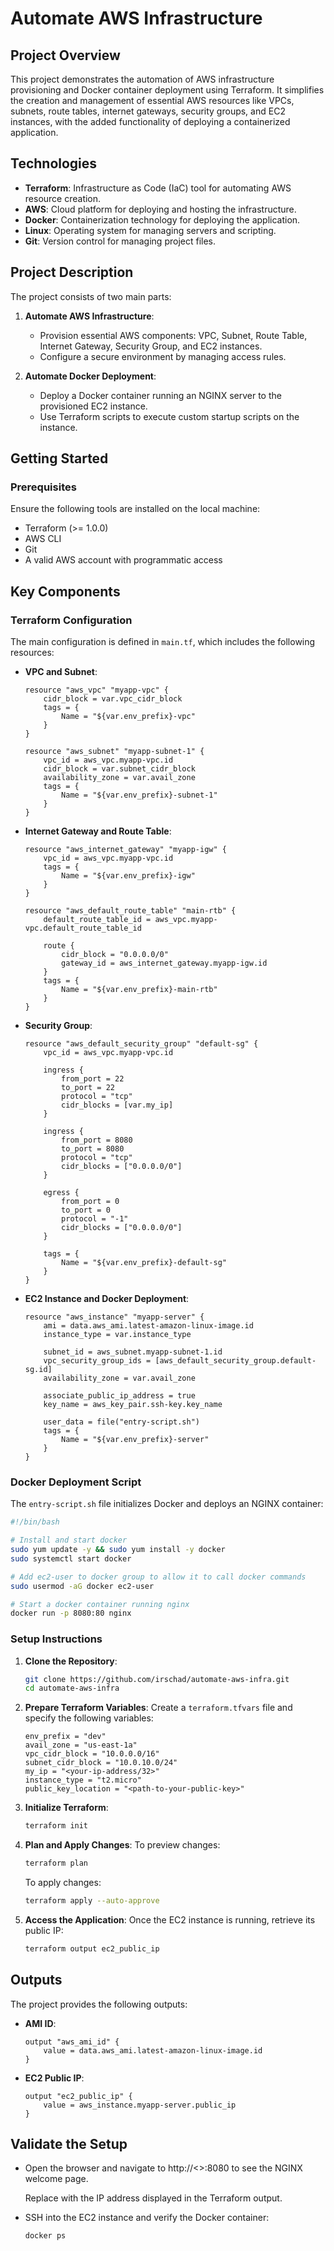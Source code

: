 # Automate AWS Infrastructure

## Project Overview
This project demonstrates the automation of AWS infrastructure provisioning and Docker container deployment using Terraform. It simplifies the creation and management of essential AWS resources like VPCs, subnets, route tables, internet gateways, security groups, and EC2 instances, with the added functionality of deploying a containerized application.

## Technologies
- **Terraform**: Infrastructure as Code (IaC) tool for automating AWS resource creation.
- **AWS**: Cloud platform for deploying and hosting the infrastructure.
- **Docker**: Containerization technology for deploying the application.
- **Linux**: Operating system for managing servers and scripting.
- **Git**: Version control for managing project files.

## Project Description
The project consists of two main parts:
1. **Automate AWS Infrastructure**:
   - Provision essential AWS components: VPC, Subnet, Route Table, Internet Gateway, Security Group, and EC2 instances.
   - Configure a secure environment by managing access rules.

2. **Automate Docker Deployment**:
   - Deploy a Docker container running an NGINX server to the provisioned EC2 instance.
   - Use Terraform scripts to execute custom startup scripts on the instance.


## Getting Started

### Prerequisites
Ensure the following tools are installed on the local machine:
- Terraform (>= 1.0.0)
- AWS CLI
- Git
- A valid AWS account with programmatic access


## Key Components

### Terraform Configuration
The main configuration is defined in `main.tf`, which includes the following resources:
- **VPC and Subnet**:
  ```hcl
  resource "aws_vpc" "myapp-vpc" {
      cidr_block = var.vpc_cidr_block
      tags = {
          Name = "${var.env_prefix}-vpc"
      }
  }

  resource "aws_subnet" "myapp-subnet-1" {
      vpc_id = aws_vpc.myapp-vpc.id
      cidr_block = var.subnet_cidr_block
      availability_zone = var.avail_zone
      tags = {
          Name = "${var.env_prefix}-subnet-1"
      }
  }
  ```

- **Internet Gateway and Route Table**:
  ```hcl
  resource "aws_internet_gateway" "myapp-igw" {
      vpc_id = aws_vpc.myapp-vpc.id
      tags = {
          Name = "${var.env_prefix}-igw"
      }
  }

  resource "aws_default_route_table" "main-rtb" {
      default_route_table_id = aws_vpc.myapp-vpc.default_route_table_id

      route {
          cidr_block = "0.0.0.0/0"
          gateway_id = aws_internet_gateway.myapp-igw.id
      }
      tags = {
          Name = "${var.env_prefix}-main-rtb"
      }
  }
  ```

- **Security Group**:
  ```hcl
  resource "aws_default_security_group" "default-sg" {
      vpc_id = aws_vpc.myapp-vpc.id

      ingress {
          from_port = 22
          to_port = 22
          protocol = "tcp"
          cidr_blocks = [var.my_ip]
      }

      ingress {
          from_port = 8080
          to_port = 8080
          protocol = "tcp"
          cidr_blocks = ["0.0.0.0/0"]
      }

      egress {
          from_port = 0
          to_port = 0
          protocol = "-1"
          cidr_blocks = ["0.0.0.0/0"]
      }

      tags = {
          Name = "${var.env_prefix}-default-sg"
      }
  }
  ```

- **EC2 Instance and Docker Deployment**:
  ```hcl
  resource "aws_instance" "myapp-server" {
      ami = data.aws_ami.latest-amazon-linux-image.id
      instance_type = var.instance_type

      subnet_id = aws_subnet.myapp-subnet-1.id
      vpc_security_group_ids = [aws_default_security_group.default-sg.id]
      availability_zone = var.avail_zone

      associate_public_ip_address = true
      key_name = aws_key_pair.ssh-key.key_name

      user_data = file("entry-script.sh")
      tags = {
          Name = "${var.env_prefix}-server"
      }
  }
  ```

### Docker Deployment Script
The `entry-script.sh` file initializes Docker and deploys an NGINX container:
```bash
#!/bin/bash

# Install and start docker
sudo yum update -y && sudo yum install -y docker
sudo systemctl start docker

# Add ec2-user to docker group to allow it to call docker commands
sudo usermod -aG docker ec2-user

# Start a docker container running nginx
docker run -p 8080:80 nginx
```

### Setup Instructions

1. **Clone the Repository**:
   ```bash
   git clone https://github.com/irschad/automate-aws-infra.git
   cd automate-aws-infra
   ```

2. **Prepare Terraform Variables**:
   Create a `terraform.tfvars` file and specify the following variables:
   ```hcl
   env_prefix = "dev"
   avail_zone = "us-east-1a"
   vpc_cidr_block = "10.0.0.0/16"
   subnet_cidr_block = "10.0.10.0/24"
   my_ip = "<your-ip-address/32>"
   instance_type = "t2.micro"
   public_key_location = "<path-to-your-public-key>"
   ```

3. **Initialize Terraform**:
   ```bash
   terraform init
   ```

4. **Plan and Apply Changes**:
   To preview changes:
   ```bash
   terraform plan
   ```
   To apply changes:
   ```bash
   terraform apply --auto-approve
   ```

5. **Access the Application**:
   Once the EC2 instance is running, retrieve its public IP:
   ```bash
   terraform output ec2_public_ip
   ```
   
## Outputs
The project provides the following outputs:
- **AMI ID**:
  ```hcl
  output "aws_ami_id" {
      value = data.aws_ami.latest-amazon-linux-image.id
  }
  ```
- **EC2 Public IP**:
  ```hcl
  output "ec2_public_ip" {
      value = aws_instance.myapp-server.public_ip
  }
  ```


## Validate the Setup

- Open the browser and navigate to http://<<public ip>>:8080 to see the NGINX welcome page.

  Replace <public-ip> with the IP address displayed in the Terraform output.

- SSH into the EC2 instance and verify the Docker container:
  ```bash
  docker ps
  ```

